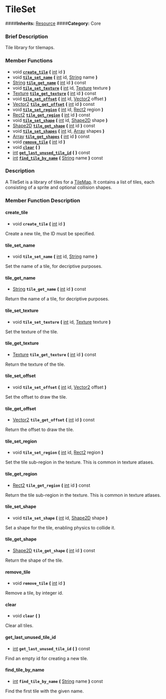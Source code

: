 #  TileSet  
####**Inherits:** [Resource](class_resource)
####**Category:** Core

###  Brief Description  
Tile library for tilemaps.

###  Member Functions 
  * void  **[`create_tile`](#create_tile)**  **(** [int](class_int) id  **)**
  * void  **[`tile_set_name`](#tile_set_name)**  **(** [int](class_int) id, [String](class_string) name  **)**
  * [String](class_string)  **[`tile_get_name`](#tile_get_name)**  **(** [int](class_int) id  **)** const
  * void  **[`tile_set_texture`](#tile_set_texture)**  **(** [int](class_int) id, [Texture](class_texture) texture  **)**
  * [Texture](class_texture)  **[`tile_get_texture`](#tile_get_texture)**  **(** [int](class_int) id  **)** const
  * void  **[`tile_set_offset`](#tile_set_offset)**  **(** [int](class_int) id, [Vector2](class_vector2) offset  **)**
  * [Vector2](class_vector2)  **[`tile_get_offset`](#tile_get_offset)**  **(** [int](class_int) id  **)** const
  * void  **[`tile_set_region`](#tile_set_region)**  **(** [int](class_int) id, [Rect2](class_rect2) region  **)**
  * [Rect2](class_rect2)  **[`tile_get_region`](#tile_get_region)**  **(** [int](class_int) id  **)** const
  * void  **[`tile_set_shape`](#tile_set_shape)**  **(** [int](class_int) id, [Shape2D](class_shape2d) shape  **)**
  * [Shape2D](class_shape2d)  **[`tile_get_shape`](#tile_get_shape)**  **(** [int](class_int) id  **)** const
  * void  **[`tile_set_shapes`](#tile_set_shapes)**  **(** [int](class_int) id, [Array](class_array) shapes  **)**
  * [Array](class_array)  **[`tile_get_shapes`](#tile_get_shapes)**  **(** [int](class_int) id  **)** const
  * void  **[`remove_tile`](#remove_tile)**  **(** [int](class_int) id  **)**
  * void  **[`clear`](#clear)**  **(** **)**
  * [int](class_int)  **[`get_last_unused_tile_id`](#get_last_unused_tile_id)**  **(** **)** const
  * [int](class_int)  **[`find_tile_by_name`](#find_tile_by_name)**  **(** [String](class_string) name  **)** const

###  Description  
A TileSet is a library of tiles for a [TileMap](class_tilemap). It contains a list of tiles, each consisting of a sprite and optional collision shapes.

###  Member Function Description  

#### <a name="create_tile">create_tile</a>
  * void  **`create_tile`**  **(** [int](class_int) id  **)**

Create a new tile, the ID must be specified.

#### <a name="tile_set_name">tile_set_name</a>
  * void  **`tile_set_name`**  **(** [int](class_int) id, [String](class_string) name  **)**

Set the name of a tile, for decriptive purposes.

#### <a name="tile_get_name">tile_get_name</a>
  * [String](class_string)  **`tile_get_name`**  **(** [int](class_int) id  **)** const

Return the name of a tile, for decriptive purposes.

#### <a name="tile_set_texture">tile_set_texture</a>
  * void  **`tile_set_texture`**  **(** [int](class_int) id, [Texture](class_texture) texture  **)**

Set the texture of the tile.

#### <a name="tile_get_texture">tile_get_texture</a>
  * [Texture](class_texture)  **`tile_get_texture`**  **(** [int](class_int) id  **)** const

Return the texture of the tile.

#### <a name="tile_set_offset">tile_set_offset</a>
  * void  **`tile_set_offset`**  **(** [int](class_int) id, [Vector2](class_vector2) offset  **)**

Set the offset to draw the tile.

#### <a name="tile_get_offset">tile_get_offset</a>
  * [Vector2](class_vector2)  **`tile_get_offset`**  **(** [int](class_int) id  **)** const

Return the offset to draw the tile.

#### <a name="tile_set_region">tile_set_region</a>
  * void  **`tile_set_region`**  **(** [int](class_int) id, [Rect2](class_rect2) region  **)**

Set the tile sub-region in the texture. This is common in texture atlases.

#### <a name="tile_get_region">tile_get_region</a>
  * [Rect2](class_rect2)  **`tile_get_region`**  **(** [int](class_int) id  **)** const

Return the tile sub-region in the texture. This is common in texture atlases.

#### <a name="tile_set_shape">tile_set_shape</a>
  * void  **`tile_set_shape`**  **(** [int](class_int) id, [Shape2D](class_shape2d) shape  **)**

Set a shape for the tile, enabling physics to collide it.

#### <a name="tile_get_shape">tile_get_shape</a>
  * [Shape2D](class_shape2d)  **`tile_get_shape`**  **(** [int](class_int) id  **)** const

Return the shape of the tile.

#### <a name="remove_tile">remove_tile</a>
  * void  **`remove_tile`**  **(** [int](class_int) id  **)**

Remove a tile, by integer id.

#### <a name="clear">clear</a>
  * void  **`clear`**  **(** **)**

Clear all tiles.

#### <a name="get_last_unused_tile_id">get_last_unused_tile_id</a>
  * [int](class_int)  **`get_last_unused_tile_id`**  **(** **)** const

Find an empty id for creating a new tile.

#### <a name="find_tile_by_name">find_tile_by_name</a>
  * [int](class_int)  **`find_tile_by_name`**  **(** [String](class_string) name  **)** const

Find the first tile with the given name.
